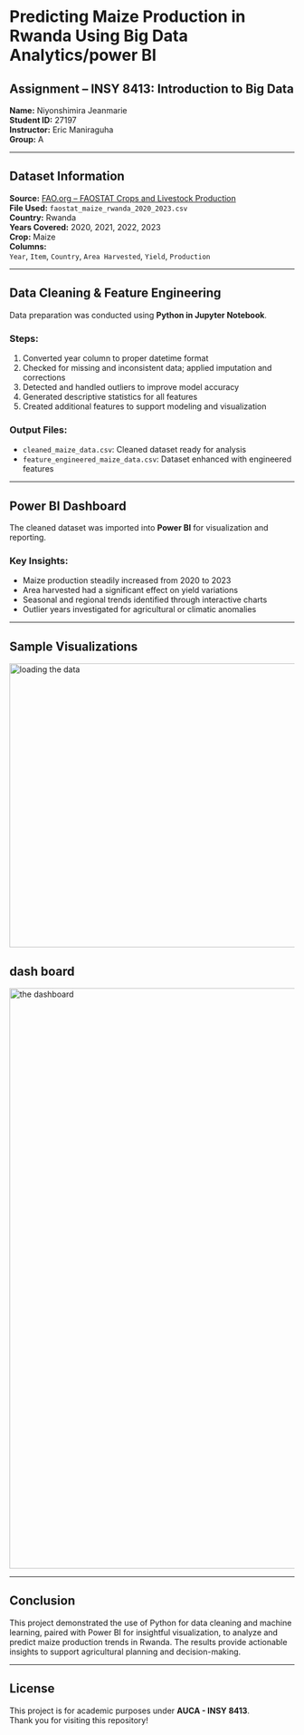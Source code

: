 # Predicting Maize Production in Rwanda Using Big Data Analytics/power BI

## Assignment – INSY 8413: Introduction to Big Data  
**Name:** Niyonshimira Jeanmarie  
**Student ID:** 27197  
**Instructor:** Eric Maniraguha  
**Group:** A  

---

## Dataset Information

**Source:** [FAO.org – FAOSTAT Crops and Livestock Production](https://www.fao.org/faostat/en/#data/QC)  
**File Used:** `faostat_maize_rwanda_2020_2023.csv`  
**Country:** Rwanda  
**Years Covered:** 2020, 2021, 2022, 2023  
**Crop:** Maize  
**Columns:**  
`Year`, `Item`, `Country`, `Area Harvested`, `Yield`, `Production`  

---

## Data Cleaning & Feature Engineering

Data preparation was conducted using **Python in Jupyter Notebook**.

### Steps:  
1. Converted year column to proper datetime format  
2. Checked for missing and inconsistent data; applied imputation and corrections  
3. Detected and handled outliers to improve model accuracy  
4. Generated descriptive statistics for all features  
5. Created additional features to support modeling and visualization  

### Output Files:  
- `cleaned_maize_data.csv`: Cleaned dataset ready for analysis  
- `feature_engineered_maize_data.csv`: Dataset enhanced with engineered features  

---

## Power BI Dashboard

The cleaned dataset was imported into **Power BI** for visualization and reporting.

### Key Insights:  
- Maize production steadily increased from 2020 to 2023  
- Area harvested had a significant effect on yield variations  
- Seasonal and regional trends identified through interactive charts  
- Outlier years investigated for agricultural or climatic anomalies  

---

## Sample Visualizations

<img width="872" height="501" alt="loading the data " src="https://github.com/user-attachments/assets/7dc38c5b-c972-4a55-9861-978be5f47e8a" />


## dash board 
<img width="1024" height="1024" alt="the dashboard" src="https://github.com/user-attachments/assets/ec39a148-7203-4df2-b76c-1670b7c0c21c" />


---

## Conclusion

This project demonstrated the use of Python for data cleaning and machine learning, paired with Power BI for insightful visualization, to analyze and predict maize production trends in Rwanda. The results provide actionable insights to support agricultural planning and decision-making.

---

## License

This project is for academic purposes under **AUCA - INSY 8413**.  
Thank you for visiting this repository!
